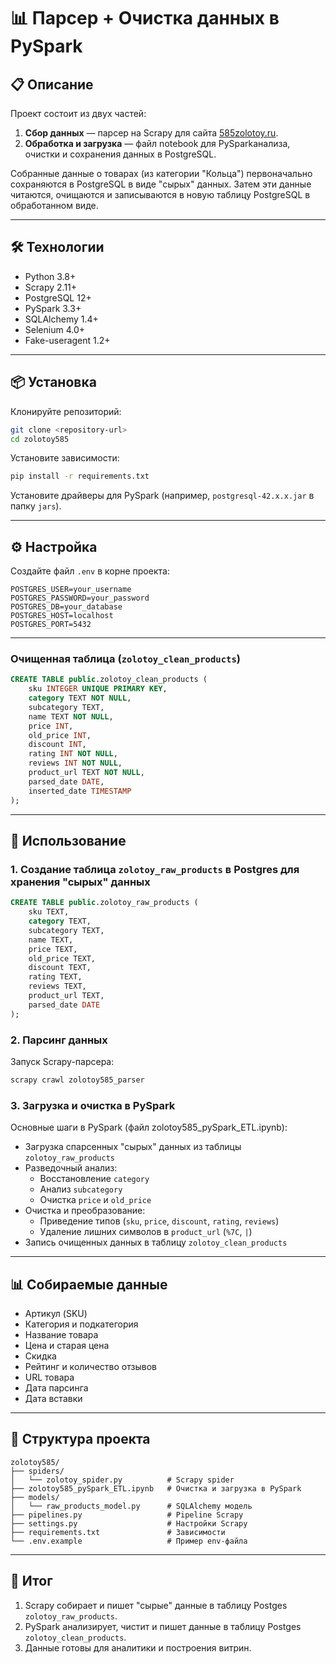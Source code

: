 # 📊 Парсер + Очистка данных в PySpark

## 📋 Описание
Проект состоит из двух частей:
1. **Сбор данных** — парсер на Scrapy для сайта [585zolotoy.ru](https://www.585zolotoy.ru).
2. **Обработка и загрузка** — файл notebook для PySparkанализа, очистки и сохранения данных в PostgreSQL.

Собранные данные о товарах (из категории "Кольца") первоначально сохраняются в PostgreSQL в виде "сырых" данных. Затем эти данные читаются, очищаются и записываются в новую таблицу PostgreSQL в обработанном виде.

---

## 🛠 Технологии
- Python 3.8+
- Scrapy 2.11+
- PostgreSQL 12+
- PySpark 3.3+
- SQLAlchemy 1.4+
- Selenium 4.0+
- Fake-useragent 1.2+

---

## 📦 Установка
Клонируйте репозиторий:
```bash
git clone <repository-url>
cd zolotoy585
```

Установите зависимости:
```bash
pip install -r requirements.txt
```

Установите драйверы для PySpark (например, `postgresql-42.x.x.jar` в папку `jars`).

---

## ⚙️ Настройка
Создайте файл `.env` в корне проекта:
```env
POSTGRES_USER=your_username
POSTGRES_PASSWORD=your_password
POSTGRES_DB=your_database
POSTGRES_HOST=localhost
POSTGRES_PORT=5432
```

---

### Очищенная таблица (`zolotoy_clean_products`)
```sql
CREATE TABLE public.zolotoy_clean_products (
    sku INTEGER UNIQUE PRIMARY KEY,
    category TEXT NOT NULL,
    subcategory TEXT,
    name TEXT NOT NULL,
    price INT,
    old_price INT,
    discount INT,
    rating INT NOT NULL,
    reviews INT NOT NULL,
    product_url TEXT NOT NULL,
    parsed_date DATE,
    inserted_date TIMESTAMP
);
```

---

## 🚀 Использование

### 1. Создание таблица `zolotoy_raw_products` в Postgres для хранения "сырых" данных
```sql
CREATE TABLE public.zolotoy_raw_products (
    sku TEXT,
    category TEXT,
    subcategory TEXT,
    name TEXT,
    price TEXT,
    old_price TEXT,
    discount TEXT,
    rating TEXT,
    reviews TEXT,
    product_url TEXT,
    parsed_date DATE
);
```

### 2. Парсинг данных
Запуск Scrapy-парсера:
```bash
scrapy crawl zolotoy585_parser
```

### 3. Загрузка и очистка в PySpark
Основные шаги в PySpark (файл zolotoy585_pySpark_ETL.ipynb):
- Загрузка спарсенных "сырых" данных из таблицы `zolotoy_raw_products`
- Разведочный анализ:
  - Восстановление `category`
  - Анализ `subcategory`
  - Очистка `price` и `old_price`
- Очистка и преобразование:
  - Приведение типов (`sku`, `price`, `discount`, `rating`, `reviews`)
  - Удаление лишних символов в `product_url` (`%7C`, `|`)
- Запись очищенных данных в таблицу `zolotoy_clean_products`

---

## 📊 Собираемые данные
- Артикул (SKU)  
- Категория и подкатегория  
- Название товара  
- Цена и старая цена  
- Скидка  
- Рейтинг и количество отзывов  
- URL товара  
- Дата парсинга  
- Дата вставки  

---

## 📁 Структура проекта
```
zolotoy585/
├── spiders/
│   └── zolotoy_spider.py          # Scrapy spider
├── zolotoy585_pySpark_ETL.ipynb   # Очистка и загрузка в PySpark
├── models/
│   └── raw_products_model.py      # SQLAlchemy модель
├── pipelines.py                   # Pipeline Scrapy
├── settings.py                    # Настройки Scrapy
├── requirements.txt               # Зависимости
└── .env.example                   # Пример env-файла
```

---

## 📌 Итог
1. Scrapy собирает и пишет "сырые" данные в таблицу Postges `zolotoy_raw_products`.  
2. PySpark анализирует, чистит и пишет данные в таблицу Postges `zolotoy_clean_products`.  
3. Данные готовы для аналитики и построения витрин.  
